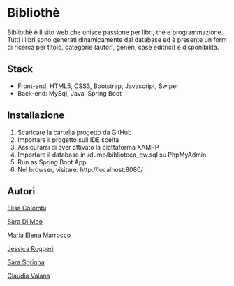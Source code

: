 # Bibliothè
Bibliothè è il sito web che unisce passione per libri, thè e programmazione.
Tutti i libri sono generati dinamicamente dal database ed è presente un form di ricerca per titolo, categorie (autori, generi, case editrici) e disponibilità.

## Stack
- Front-end: HTML5, CSS3, Bootstrap, Javascript, Swiper
- Back-end: MySql, Java, Spring Boot

## Installazione
1. Scaricare la cartella progetto da GitHub
2. Importare il progetto sull'IDE scelta
3. Assicurarsi di aver attivato la piattaforma XAMPP
4. Importare il database in /dump/biblioteca_pw.sql su PhpMyAdmin
5. Run as Spring Boot App
6. Nel browser, visitare: http://localhost:8080/ 


## Autori
[Elisa Colombi](https://github.com/ElisaColombi)

[Sara Di Meo](https://github.com/Titanya89)

[Maria Elena Marrocco](https://github.com/MaryEl2121)

[Jessica Ruggeri](https://github.com/JessyRuggeri)

[Sara Sgrigna](https://github.com/shannyss22)

[Claudia Vaiana](https://github.com/ClauVai)
